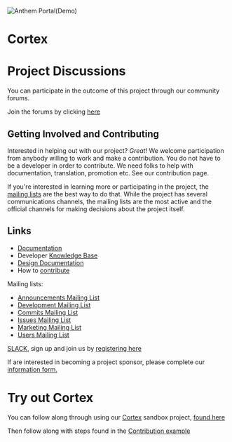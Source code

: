 ![Anthem Portal(Demo)](https://github.com/openanthem/oss/raw/master/tools/logo/anthem_banner.png)
# Cortex

# Project Discussions

You can participate in the outcome of this project through our community forums.

Join the forums by clicking [here](https://discourse.previewmy.net/c/Cortex)

## Getting Involved and Contributing

Interested in helping out with our project? _Great!_ We welcome participation from anybody willing to work and make a contribution. You do not have to be a developer in order to contribute. We need folks to help with documentation, translation, promotion etc.  See our contribution page.

If you're interested in learning more or participating in the project, the [mailing lists](https://anthemopensource.atlassian.net/wiki/display/OA/Mailing+Lists) are the best way to do that. While the project has several communications channels, the mailing lists are the most active and the official channels for making decisions about the project itself.

## Links

* [Documentation](https://anthemopensource.atlassian.net/wiki/display/OA/Opensource+Project+Documentation)
* Developer [Knowledge Base](https://anthemopensource.atlassian.net/wiki/display/OA/Developer+Documentation)
* [Design Documentation](https://anthemopensource.atlassian.net/wiki/display/OA/Design+Documentation)
* How to [contribute](CONTRIBUTING.md)


Mailing lists:

* [Announcements Mailing List](mailto:anthem-opensource-portal@webteks.com)
* [Development Mailing List](mailto:anthem-opensource-portal@webteks.com)
* [Commits Mailing List](mailto:anthem-opensource-portal@webteks.com)
* [Issues Mailing List](mailto:anthem-opensource-portal@webteks.com)
* [Marketing Mailing List](mailto:anthem-opensource-portal@webteks.com)
* [Users Mailing List](mailto:anthem-opensource-portal@webteks.com)

[SLACK](https://aosslack.stamplayapp.com/), sign up and join us by [registering here](https://aosslack.stamplayapp.com/)

If are interested in becoming a project sponsor,  please complete our [information form.](https://docs.google.com/a/webteks.com/forms/d/e/1FAIpQLSdJ-7qHY_sTyfaq7H6JnzENX0jp8XYllb6T0N3aFqPgjDgG3w/viewform)

# Try out Cortex

You can follow along through using our [Cortex](https://github.com/openanthem/cortex/) sandbox project, [found here](https://github.com/openanthem/cortex/)

Then follow along with steps found in the [Contribution example](https://raw.githubusercontent.com/openanthem/oss/master/CONTRIBUTING.md)

